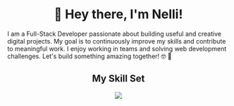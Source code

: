 # <div align="center">👋 Hey there, I'm Nelli!</div>

I am a Full-Stack Developer passionate about building useful and creative digital projects. My goal is to continuously improve my skills and contribute to meaningful work. I enjoy working in teams and solving web development challenges. Let's build something amazing together! 🤓 🚀

## <div align="center">My Skill Set</div>

<p align="center">
  <a href="https://skillicons.dev">
    <img src="https://skillicons.dev/icons?i=html,css,js,react,redux,tailwind,ts,vue,nodejs,mongodb,git,postman,vite,vercel,figma&perline=16" />
  </a>
</p>

<!--
**NelliDiachkina/NelliDiachkina** is a ✨ _special_ ✨ repository because its `README.md` (this file) appears on your GitHub profile.

Here are some ideas to get you started:

- 🔭 I’m currently working on ...
- 🌱 I’m currently learning ...
- 👯 I’m looking to collaborate on ...
- 🤔 I’m looking for help with ...
- 💬 Ask me about ...
- 📫 How to reach me: ...
- 😄 Pronouns: ...
- ⚡ Fun fact: ...
-->
